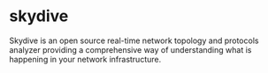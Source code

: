 # skydive
Skydive is an open source real-time network topology and protocols analyzer providing a comprehensive way of understanding what is happening in your network infrastructure.

